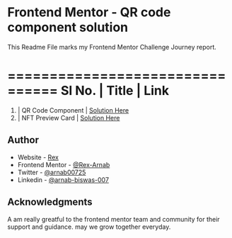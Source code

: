 # Frontend Mentor - QR code component solution

This Readme File marks my Frontend Mentor Challenge Journey report.

================================
Sl No. | Title | Link
================================
1. | QR Code Component | [Solution Here](qr-code-component/index.html)
2. | NFT Preview Card | [Solution Here](nft-preview-card-component/index.html)

## Author

- Website - [Rex](http://1biteblog.com/)
- Frontend Mentor - [@Rex-Arnab](https://www.frontendmentor.io/profile/Rex-Arnab)
- Twitter - [@arnab00725](https://twitter.com/arnab00725)
- Linkedin - [@arnab-biswas-007](https://www.linkedin.com/in/arnab-biswas-007/)


## Acknowledgments

A am really greatful to the frontend mentor team and community for their support and guidance.
may we grow together everyday.